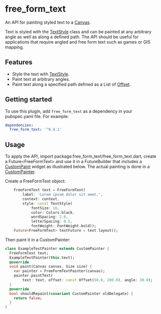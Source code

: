 # free_form_text

An API for painting styled text to 
a [Canvas](https://api.flutter.dev/flutter/dart-ui/Canvas-class.html).

Text is styled with the [TextStyle](https://api.flutter.dev/flutter/dart-ui/TextStyle-class.html) class and can be painted at any arbitrary angle as well as along a defined path. The API should be useful for applications that require angled and free form text such as games or GIS mapping.

## Features

- Style the text with [TextStyle](https://api.flutter.dev/flutter/dart-ui/TextStyle-class.html).
- Paint text at arbitrary angles.
- Paint text along a specified path defined as a List of [Offset](https://api.flutter.dev/flutter/dart-ui/Offset-class.html).

## Getting started

To use this plugin, add `free_form_text` as a dependency in your pubspec.yaml file. For example:
```yaml
dependencies:
  free_form_text: '^0.4.1'
```
## Usage

To apply the API, import package:free_form_text/free_form_text.dart, create a Future<FreeFormText\> and use it in a FutureBuilder that includes
a [CustomPaint](https://api.flutter.dev/flutter/widgets/CustomPaint-class.html) 
widget as illustrated below. The actual painting is done in a 
[CustomPainter](https://api.flutter.dev/flutter/rendering/CustomPainter-class.html).

Create a FreeFormText object:
```dart
    FreeFormText text = FreeFormText(
        label: 'Lorem ipsum dolor sit amet.',
        context: context,
        style: const TextStyle(
            fontSize: 16,
            color: Colors.black,
            wordSpacing: 2.0,
            letterSpacing: 0.5,
            fontWeight: FontWeight.bold));
    Future<FreeFormText> textFuture = text.layout();
```
Then paint it in a CustomPainter:
```dart
class ExampleTextPainter extends CustomPainter {
  FreeFormText text;
  ExampleTextPainter(this.text);
  @override
  void paint(Canvas canvas, Size size) {
    var painter = FreeFormTextPainter(canvas);
    painter.paintText(
        text: text, offset: const Offset(50.0, 200.0), angle: 30.0);
  }
  @override
  bool shouldRepaint(covariant CustomPainter oldDelegate) {
    return false;
  }
}
```
